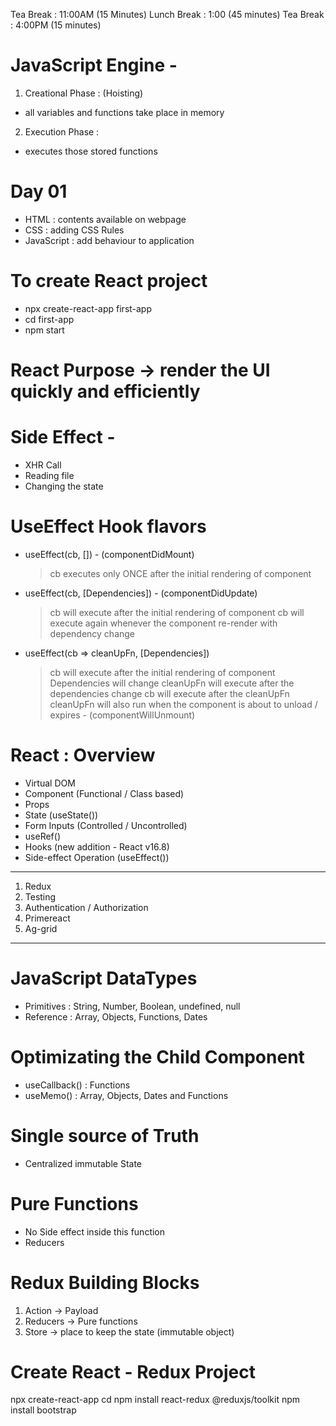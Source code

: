 Tea Break : 11:00AM (15 Minutes)
Lunch Break : 1:00 (45 minutes)
Tea Break : 4:00PM (15 minutes)

# JavaScript Engine -

1. Creational Phase : (Hoisting)

- all variables and functions take place in memory

2. Execution Phase :

- executes those stored functions

# Day 01

- HTML : contents available on webpage
- CSS : adding CSS Rules
- JavaScript : add behaviour to application

# To create React project

- npx create-react-app first-app
- cd first-app
- npm start

# React Purpose -> render the UI quickly and efficiently

# Side Effect -

- XHR Call
- Reading file
- Changing the state

# UseEffect Hook flavors

- useEffect(cb, []) - (componentDidMount)

  > cb executes only ONCE after the initial rendering of component

- useEffect(cb, [Dependencies]) - (componentDidUpdate)

  > cb will execute after the initial rendering of component
  > cb will execute again whenever the component re-render with dependency change

- useEffect(cb => cleanUpFn, [Dependencies])
  > cb will execute after the initial rendering of component
  > Dependencies will change
  > cleanUpFn will execute after the dependencies change
  > cb will execute after the cleanUpFn
  > cleanUpFn will also run when the component is about to unload / expires - (componentWillUnmount)

# React : Overview

- Virtual DOM
- Component (Functional / Class based)
- Props
- State (useState())
- Form Inputs (Controlled / Uncontrolled)
- useRef()
- Hooks (new addition - React v16.8)
- Side-effect Operation (useEffect())

---

1. Redux
2. Testing
3. Authentication / Authorization
4. Primereact
5. Ag-grid

---

# JavaScript DataTypes

- Primitives : String, Number, Boolean, undefined, null
- Reference : Array, Objects, Functions, Dates

# Optimizating the Child Component

- useCallback() : Functions
- useMemo() : Array, Objects, Dates and Functions

# Single source of Truth

- Centralized immutable State

# Pure Functions

- No Side effect inside this function
- Reducers

# Redux Building Blocks

1. Action -> Payload
2. Reducers -> Pure functions
3. Store -> place to keep the state (immutable object)

# Create React - Redux Project

npx create-react-app <app-name>
cd <app-name>
npm install react-redux @reduxjs/toolkit
npm install bootstrap
